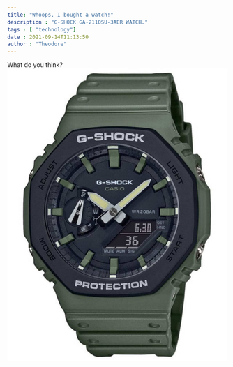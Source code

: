 ```yaml
---
title: "Whoops, I bought a watch!" 
description : "G-SHOCK GA-2110SU-3AER WATCH." 
tags : [ "technology"]
date : 2021-09-14T11:13:50
author : "Theodore" 
---
```

What do you think?
![G-shock](/img/blog-posts/gshock.jpg)
